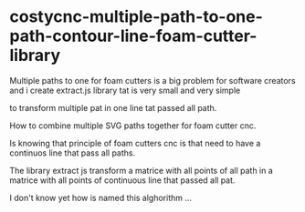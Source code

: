 # costycnc-multiple-path-to-one-path-contour-line-foam-cutter-library

Multiple paths to one for foam cutters is a big problem for software creators and i create extract.js library tat is very small and very simple

to transform multiple pat in one line tat passed all path.

How to combine multiple SVG paths together for foam cutter cnc.

Is knowing that principle of foam cutters cnc is that need to have a continuos line that pass all paths.

The library extract js transform a matrice with all points of all path in a matrice with all points of continuous line that passed all pat.

I don't know yet how is named this alghorithm ... 
